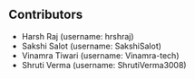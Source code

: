 ## Contributors
- Harsh Raj (username: hrshraj)
- Sakshi Salot (username: SakshiSalot)
- Vinamra Tiwari (username: Vinamra-tech)
- Shruti Verma (username: ShrutiVerma3008)

